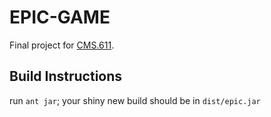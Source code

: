 # EPIC-GAME
Final project for [CMS.611](http://stellar.mit.edu/S/course/CMS/sp12/CMS.611/index.html).

## Build Instructions
run `ant jar`; your shiny new build should be in `dist/epic.jar`
